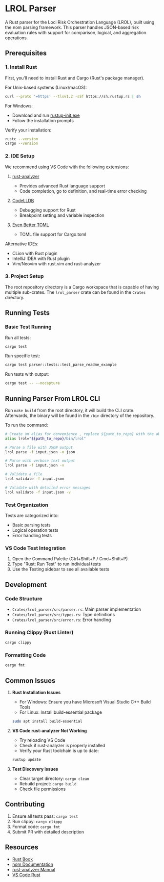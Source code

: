 # LROL Parser

A Rust parser for the Loci Risk Orchestration Language (LROL), built using the nom parsing framework. This parser handles JSON-based risk evaluation rules with support for comparison, logical, and aggregation operations.

## Prerequisites

### 1. Install Rust
First, you'll need to install Rust and Cargo (Rust's package manager). 

For Unix-based systems (Linux/macOS):
```bash
curl --proto '=https' --tlsv1.2 -sSf https://sh.rustup.rs | sh
```

For Windows:
- Download and run [rustup-init.exe](https://rustup.rs/)
- Follow the installation prompts

Verify your installation:
```bash
rustc --version
cargo --version
```

### 2. IDE Setup
We recommend using VS Code with the following extensions:

1. [rust-analyzer](https://marketplace.visualstudio.com/items?itemName=rust-lang.rust-analyzer)
   - Provides advanced Rust language support
   - Code completion, go to definition, and real-time error checking

2. [CodeLLDB](https://marketplace.visualstudio.com/items?itemName=vadimcn.vscode-lldb)
   - Debugging support for Rust
   - Breakpoint setting and variable inspection

3. [Even Better TOML](https://marketplace.visualstudio.com/items?itemName=tamasfe.even-better-toml)
   - TOML file support for Cargo.toml

Alternative IDEs:
- CLion with Rust plugin
- IntelliJ IDEA with Rust plugin
- Vim/Neovim with rust.vim and rust-analyzer

### 3. Project Setup
The root repository directory is a Cargo workspace that is capable of having multiple sub-crates. 
The `lrol_parser` crate can be found in the `Crates` directory. 

## Running Tests

### Basic Test Running
Run all tests:
```bash
cargo test
```

Run specific test:
```bash
cargo test parser::tests::test_parse_readme_example
```

Run tests with output:
```bash
cargo test -- --nocapture
```

## Running Parser From LROL CLI
Run `make build` from the root directory, it will build the CLI crate. Afterwards, the binary will be found in the `/bin` directory of the repository.  

To run the command:

```bash
# Create an alias for convenience , replace ${path_to_repo} with the absolute path to lrol project
alias lrol="${path_to_repo}/bin/lrol"

# Parse a file with JSON output
lrol parse -f input.json -o json

# Parse with verbose text output
lrol parse -f input.json -v

# Validate a file
lrol validate -f input.json

# Validate with detailed error messages
lrol validate -f input.json -v
```

### Test Organization

Tests are categorized into:
- Basic parsing tests
- Logical operation tests
- Error handling tests

### VS Code Test Integration

1. Open the Command Palette (Ctrl+Shift+P / Cmd+Shift+P)
2. Type "Rust: Run Test" to run individual tests
3. Use the Testing sidebar to see all available tests

## Development

### Code Structure

- `Crates/lrol_parser/src/parser.rs`: Main parser implementation
- `Crates/lrol_parser/src/types.rs`: Type definitions
- `Crates/lrol_parser/src/error.rs`: Error handling

### Running Clippy (Rust Linter)
```bash
cargo clippy
```

### Formatting Code
```bash
cargo fmt
```

## Common Issues

1. **Rust Installation Issues**
   - For Windows: Ensure you have Microsoft Visual Studio C++ Build Tools
   - For Linux: Install build-essential package
   ```bash
   sudo apt install build-essential
   ```

2. **VS Code rust-analyzer Not Working**
   - Try reloading VS Code
   - Check if rust-analyzer is properly installed
   - Verify your Rust toolchain is up to date:
   ```bash
   rustup update
   ```

3. **Test Discovery Issues**
   - Clear target directory: `cargo clean`
   - Rebuild project: `cargo build`
   - Check file permissions

## Contributing

1. Ensure all tests pass: `cargo test`
2. Run clippy: `cargo clippy`
3. Format code: `cargo fmt`
4. Submit PR with detailed description

## Resources

- [Rust Book](https://doc.rust-lang.org/book/)
- [nom Documentation](https://docs.rs/nom/latest/nom/)
- [rust-analyzer Manual](https://rust-analyzer.github.io/manual.html)
- [VS Code Rust](https://code.visualstudio.com/docs/languages/rust)
